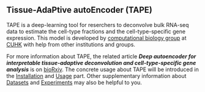 ## Tissue-AdaPtive autoEncoder (TAPE)
TAPE is a deep-learning tool for reserchers to deconvolve bulk RNA-seq data to estimate the cell-type fractions and the cell-type-specific gene expression. This model is developed by [computational biology group](https://liyu95.com) at [CUHK](https://www.cse.cuhk.edu.hk) with help from other institutions and groups.

For more information about TAPE, the related article ***Deep autoencoder for interpretable tissue-adaptive deconvolution and cell-type-specific gene analysis*** is on [bioRxiv](https://doi.org/10.1101/2021.10.26.465846). The concrete usage about TAPE will be introduced in the [Installation](installation.md) and [Usage](usage.md) part. Other supplementary information about [Datasets](datasets.md) and [Experiments](experiments.md) may also be helpful to you.



